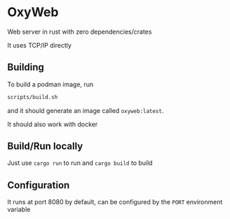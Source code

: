 # OxyWeb

Web server in rust with zero dependencies/crates

It uses TCP/IP directly

## Building

To build a podman image, run
```bash
scripts/build.sh
```
and it should generate an image called `oxyweb:latest`.

It should also work with docker

## Build/Run locally

Just use `cargo run` to run and `cargo build` to build

## Configuration

It runs at port 8080 by default, can be configured by the `PORT` environment variable
